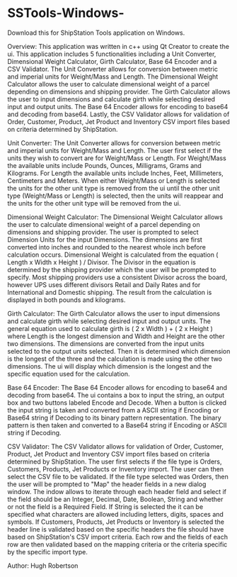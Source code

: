 # SSTools-Windows-
Download this for ShipStation Tools application on Windows.

Overview: This application was written in c++ using Qt Creator to create the ui. This application includes 5 functionalities including a Unit Converter, Dimensional Weight Calculator, Girth Calculator, Base 64 Encoder and a CSV Validator. The Unit Converter allows for conversion between metric and imperial units for Weight/Mass and Length. The Dimensional Weight Calculator allows the user to calculate dimensional weight of a parcel depending on dimensions and shipping provider. The Girth Calculator allows the user to input dimensions and calculate girth while selecting desired input and output units. The Base 64 Encoder allows for encoding to base64 and decoding from base64. Lastly, the CSV Validator allows for validation of Order, Customer, Product, Jet Product and Inventory CSV import files based on criteria determined by ShipStation.

Unit Converter: The Unit Converter allows for conversion between metric and imperial units for Weight/Mass and Length. The user first select if the units they wish to convert are for Weight/Mass or Length. For Weight/Mass the available units include Pounds, Ounces, Milligrams, Grams and Kilograms. For Length the available units include Inches, Feet, Millimeters, Centimeters and Meters. When either Weight/Mass or Length is selected the units for the other unit type is removed from the ui until the other unit type (Weight/Mass or Length) is selected, then the units will reappear and the units for the other unit type will be removed from the ui.

Dimensional Weight Calculator: The Dimensional Weight Calculator allows the user to calculate dimensional weight of a parcel depending on dimensions and shipping provider. The user is prompted to select Dimension Units for the input Dimensions. The dimensions are first converted into inches and rounded to the nearest whole inch before calculation occurs. Dimensional Weight is calculated from the equation ( Length x Width x Height ) / Divisor. The Divisor in the equation is determined by the shipping provider which the user will be prompted to specify. Most shipping providers use a consistent Divisor across the board, however UPS uses different divisors Retail and Daily Rates and for International and Domestic shipping. The result from the calculation is displayed in both pounds and kilograms.

Girth Calculator: The Girth Calculator allows the user to input dimensions and calculate girth while selecting desired input and output units. The general equation used to calculate girth is ( 2 x Width ) + ( 2 x Height ) where Length is the longest dimension and Width and Height are the other two dimensions. The dimensions are converted from the input units selected to the output units selected. Then it is determined which dimension is the longest of the three and the calculation is made using the other two dimensions. The ui will display which dimension is the longest and the specific equation used for the calculation.

Base 64 Encoder: The Base 64 Encoder allows for encoding to base64 and decoding from base64. The ui contains a box to input the string, an output box and two buttons labeled Encode and Decode. When a button is clicked the input string is taken and converted from a ASCII string if Encoding or Base64 string if Decoding to its binary pattern representation. The binary pattern is then taken and converted to a Base64 string if Encoding or ASCII string if Decoding.

CSV Validator: The CSV Validator allows for validation of Order, Customer, Product, Jet Product and Inventory CSV import files based on criteria determined by ShipStation. The user first selects if the file type is Orders, Customers, Products, Jet Products or Inventory import. The user can then select the CSV file to be validated. If the file type selected was Orders, then the user will be prompted to "Map" the header fields in a new dialog window. The indow allows to iterate through each header field and select if the field should be an Integer, Decimal, Date, Boolean, String and whether or not the field is a Required Field. If String is selected the it can be specified what characters are allowed including letters, digits, spaces and symbols. If Customers, Products, Jet Products or Inventory is selected the header line is validated based on the specific headers the file should have based on ShipStation's CSV import criteria. Each row and the fields of each row are then validated based on the mapping criteria or the criteria specific by the specific import type.

Author: Hugh Robertson
